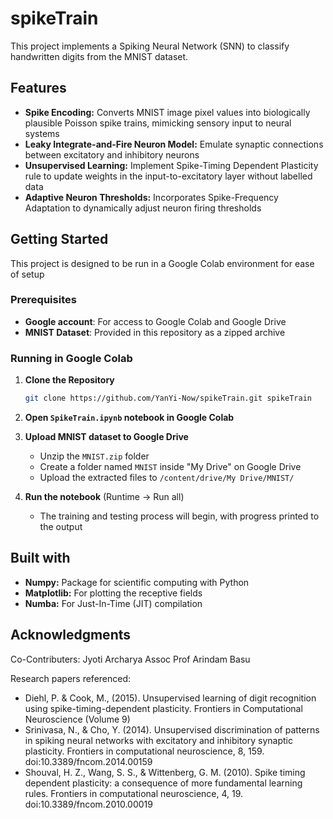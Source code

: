 # spikeTrain
This project implements a Spiking Neural Network (SNN) to classify handwritten digits from the MNIST dataset.

## Features
* **Spike Encoding:** Converts MNIST image pixel values into biologically plausible Poisson spike trains, mimicking sensory input to neural systems
* **Leaky Integrate-and-Fire Neuron Model:** Emulate synaptic connections between excitatory and inhibitory neurons
* **Unsupervised Learning:** Implement Spike-Timing Dependent Plasticity rule to update weights in the input-to-excitatory layer without labelled data
* **Adaptive Neuron Thresholds:** Incorporates Spike-Frequency Adaptation to dynamically adjust neuron firing thresholds

## Getting Started  

This project is designed to be run in a Google Colab environment for ease of setup

### Prerequisites
* **Google account**: For access to Google Colab and Google Drive
* **MNIST Dataset**: Provided in this repository as a zipped archive

### Running in Google Colab 

1.  **Clone the Repository**
    ```bash
    git clone https://github.com/YanYi-Now/spikeTrain.git spikeTrain
    ```
2.  **Open `SpikeTrain.ipynb` notebook in Google Colab**

3. **Upload MNIST dataset to Google Drive**

    * Unzip the `MNIST.zip` folder 
    * Create a folder named `MNIST` inside "My Drive" on Google Drive
    * Upload the extracted files to `/content/drive/My Drive/MNIST/`  

4. **Run the notebook** (Runtime -> Run all)
   
   * The training and testing process will begin, with progress printed to the output

## Built with
* **Numpy:** Package for scientific computing with Python
* **Matplotlib:** For plotting the receptive fields
* **Numba:** For Just-In-Time (JIT) compilation
  
## Acknowledgments
Co-Contributers:
Jyoti Archarya
Assoc Prof Arindam Basu

Research papers referenced:  
* Diehl, P. & Cook, M., (2015). Unsupervised learning of digit recognition using spike-timing-dependent plasticity. Frontiers in Computational Neuroscience (Volume 9)  
* Srinivasa, N., & Cho, Y. (2014). Unsupervised discrimination of patterns in spiking neural networks with excitatory and inhibitory synaptic plasticity. Frontiers in computational neuroscience, 8, 159. doi:10.3389/fncom.2014.00159
* Shouval, H. Z., Wang, S. S., & Wittenberg, G. M. (2010). Spike timing dependent plasticity: a consequence of more fundamental learning rules. Frontiers in computational neuroscience, 4, 19. doi:10.3389/fncom.2010.00019
    
